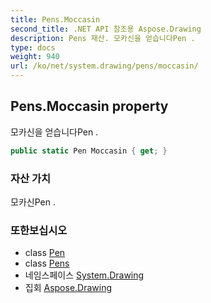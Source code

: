 ```yaml
---
title: Pens.Moccasin
second_title: .NET API 참조용 Aspose.Drawing
description: Pens 재산. 모카신을 얻습니다Pen .
type: docs
weight: 940
url: /ko/net/system.drawing/pens/moccasin/
---
```

## Pens.Moccasin property

모카신을 얻습니다Pen .

```csharp
public static Pen Moccasin { get; }
```

### 자산 가치

모카신Pen .

### 또한보십시오

* class [Pen](../../pen/)
* class [Pens](../)
* 네임스페이스 [System.Drawing](../../pens/)
* 집회 [Aspose.Drawing](../../../)



